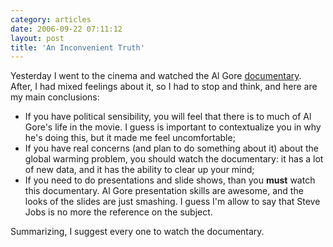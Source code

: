 ```yaml
---
category: articles
date: 2006-09-22 07:11:12
layout: post
title: 'An Inconvenient Truth'
---
```


<p>Yesterday I went to the cinema and watched the Al Gore <a href="http://www.imdb.com/title/tt0497116/">documentary</a>. After, I had mixed feelings about it, so I had to stop and think, and here are my main conclusions:</p><ul><li>If you have political sensibility, you will feel that there is to much of Al Gore's life in the movie. I guess is important to contextualize you in why he's doing this, but it made me feel uncomfortable;</li><li>If you have real concerns (and plan to do something about it) about the global warming problem, you should watch the documentary: it has a lot of new data, and it has the ability to clear up your mind;</li><li>If you need to do presentations and slide shows, than you <strong>must</strong> watch this documentary. Al Gore presentation skills are awesome, and the looks of the slides are just smashing. I guess I'm allow to say that Steve Jobs is no more the reference on the subject.</li></ul><p>Summarizing, I suggest every one to watch the documentary.</p>
